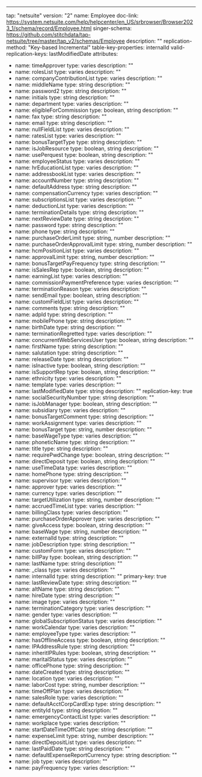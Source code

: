---
tap: "netsuite"
version: "2"
name: Employee
doc-link: https://system.netsuite.com/help/helpcenter/en_US/srbrowser/Browser2023_1/schema/record/Employee.html
singer-schema: https://github.com/stitchdata/tap-netsuite/tree/master/tap_v2/schemas/Employee
description: ""
replication-method: "Key-based Incremental"
table-key-properties: internalId
valid-replication-keys: lastModifiedDate
attributes:
- name: timeApprover
  type: varies
  description: ""
- name: rolesList
  type: varies
  description: ""
- name: companyContributionList
  type: varies
  description: ""
- name: middleName
  type: string
  description: ""
- name: password2
  type: string
  description: ""
- name: initials
  type: string
  description: ""
- name: department
  type: varies
  description: ""
- name: eligibleForCommission
  type: boolean, string
  description: ""
- name: fax
  type: string
  description: ""
- name: email
  type: string
  description: ""
- name: nullFieldList
  type: varies
  description: ""
- name: ratesList
  type: varies
  description: ""
- name: bonusTargetType
  type: string
  description: ""
- name: isJobResource
  type: boolean, string
  description: ""
- name: usePerquest
  type: boolean, string
  description: ""
- name: employeeStatus
  type: varies
  description: ""
- name: hrEducationList
  type: varies
  description: ""
- name: addressbookList
  type: varies
  description: ""
- name: accountNumber
  type: string
  description: ""
- name: defaultAddress
  type: string
  description: ""
- name: compensationCurrency
  type: varies
  description: ""
- name: subscriptionsList
  type: varies
  description: ""
- name: deductionList
  type: varies
  description: ""
- name: terminationDetails
  type: string
  description: ""
- name: nextReviewDate
  type: string
  description: ""
- name: password
  type: string
  description: ""
- name: phone
  type: string
  description: ""
- name: purchaseOrderLimit
  type: string, number
  description: ""
- name: purchaseOrderApprovalLimit
  type: string, number
  description: ""
- name: hcmPositionList
  type: varies
  description: ""
- name: approvalLimit
  type: string, number
  description: ""
- name: bonusTargetPayFrequency
  type: string
  description: ""
- name: isSalesRep
  type: boolean, string
  description: ""
- name: earningList
  type: varies
  description: ""
- name: commissionPaymentPreference
  type: varies
  description: ""
- name: terminationReason
  type: varies
  description: ""
- name: sendEmail
  type: boolean, string
  description: ""
- name: customFieldList
  type: varies
  description: ""
- name: comments
  type: string
  description: ""
- name: adpId
  type: string
  description: ""
- name: mobilePhone
  type: string
  description: ""
- name: birthDate
  type: string
  description: ""
- name: terminationRegretted
  type: varies
  description: ""
- name: concurrentWebServicesUser
  type: boolean, string
  description: ""
- name: firstName
  type: string
  description: ""
- name: salutation
  type: string
  description: ""
- name: releaseDate
  type: string
  description: ""
- name: isInactive
  type: boolean, string
  description: ""
- name: isSupportRep
  type: boolean, string
  description: ""
- name: ethnicity
  type: varies
  description: ""
- name: template
  type: varies
  description: ""
- name: lastModifiedDate
  type: string
  description: ""
  replication-key: true
- name: socialSecurityNumber
  type: string
  description: ""
- name: isJobManager
  type: boolean, string
  description: ""
- name: subsidiary
  type: varies
  description: ""
- name: bonusTargetComment
  type: string
  description: ""
- name: workAssignment
  type: varies
  description: ""
- name: bonusTarget
  type: string, number
  description: ""
- name: baseWageType
  type: varies
  description: ""
- name: phoneticName
  type: string
  description: ""
- name: title
  type: string
  description: ""
- name: requirePwdChange
  type: boolean, string
  description: ""
- name: directDeposit
  type: boolean, string
  description: ""
- name: useTimeData
  type: varies
  description: ""
- name: homePhone
  type: string
  description: ""
- name: supervisor
  type: varies
  description: ""
- name: approver
  type: varies
  description: ""
- name: currency
  type: varies
  description: ""
- name: targetUtilization
  type: string, number
  description: ""
- name: accruedTimeList
  type: varies
  description: ""
- name: billingClass
  type: varies
  description: ""
- name: purchaseOrderApprover
  type: varies
  description: ""
- name: giveAccess
  type: boolean, string
  description: ""
- name: baseWage
  type: string, number
  description: ""
- name: externalId
  type: string
  description: ""
- name: jobDescription
  type: string
  description: ""
- name: customForm
  type: varies
  description: ""
- name: billPay
  type: boolean, string
  description: ""
- name: lastName
  type: string
  description: ""
- name: _class
  type: varies
  description: ""
- name: internalId
  type: string
  description: ""
  primary-key: true
- name: lastReviewDate
  type: string
  description: ""
- name: altName
  type: string
  description: ""
- name: hireDate
  type: string
  description: ""
- name: image
  type: varies
  description: ""
- name: terminationCategory
  type: varies
  description: ""
- name: gender
  type: varies
  description: ""
- name: globalSubscriptionStatus
  type: varies
  description: ""
- name: workCalendar
  type: varies
  description: ""
- name: employeeType
  type: varies
  description: ""
- name: hasOfflineAccess
  type: boolean, string
  description: ""
- name: IPAddressRule
  type: string
  description: ""
- name: inheritIPRules
  type: boolean, string
  description: ""
- name: maritalStatus
  type: varies
  description: ""
- name: officePhone
  type: string
  description: ""
- name: dateCreated
  type: string
  description: ""
- name: location
  type: varies
  description: ""
- name: laborCost
  type: string, number
  description: ""
- name: timeOffPlan
  type: varies
  description: ""
- name: salesRole
  type: varies
  description: ""
- name: defaultAcctCorpCardExp
  type: string
  description: ""
- name: entityId
  type: string
  description: ""
- name: emergencyContactList
  type: varies
  description: ""
- name: workplace
  type: varies
  description: ""
- name: startDateTimeOffCalc
  type: string
  description: ""
- name: expenseLimit
  type: string, number
  description: ""
- name: directDepositList
  type: varies
  description: ""
- name: lastPaidDate
  type: string
  description: ""
- name: defaultExpenseReportCurrency
  type: string
  description: ""
- name: job
  type: varies
  description: ""
- name: payFrequency
  type: varies
  description: ""
